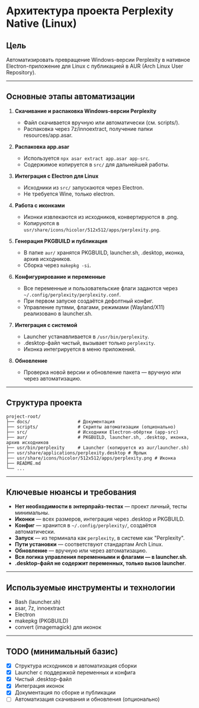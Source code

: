 # Архитектура проекта Perplexity Native (Linux)

## Цель
Автоматизировать превращение Windows-версии Perplexity в нативное Electron-приложение для Linux с публикацией в AUR (Arch Linux User Repository).

---

## Основные этапы автоматизации

1. **Скачивание и распаковка Windows-версии Perplexity**
   - Файл скачивается вручную или автоматически (см. scripts/).
   - Распаковка через 7z/innoextract, получение папки resources/app.asar.

2. **Распаковка app.asar**
   - Используется `npx asar extract app.asar app-src`.
   - Содержимое копируется в `src/` для дальнейшей работы.

3. **Интеграция с Electron для Linux**
   - Исходники из `src/` запускаются через Electron.
   - Не требуется Wine, только electron.

4. **Работа с иконками**
   - Иконки извлекаются из исходников, конвертируются в .png.
   - Копируются в `usr/share/icons/hicolor/512x512/apps/perplexity.png`.

5. **Генерация PKGBUILD и публикация**
   - В папке `aur/` хранятся PKGBUILD, launcher.sh, .desktop, иконка, архив исходников.
   - Сборка через `makepkg -si`.

6. **Конфигурирование и переменные**
   - Все переменные и пользовательские флаги задаются через `~/.config/perplexity/perplexity.conf`.
   - При первом запуске создаётся дефолтный конфиг.
   - Управление путями, флагами, режимами (Wayland/X11) реализовано в launcher.sh.

7. **Интеграция с системой**
   - Launcher устанавливается в `/usr/bin/perplexity`.
   - .desktop-файл чистый, вызывает только `perplexity`.
   - Иконка интегрируется в меню приложений.

8. **Обновление**
   - Проверка новой версии и обновление пакета — вручную или через автоматизацию.

---

## Структура проекта

```
project-root/
├── docs/                  # Документация
├── scripts/               # Скрипты автоматизации (опционально)
├── src/                   # Исходники Electron-обёртки (app-src)
├── aur/                   # PKGBUILD, launcher.sh, .desktop, иконка, архив исходников
├── usr/bin/perplexity     # Launcher (копируется из aur/launcher.sh)
├── usr/share/applications/perplexity.desktop # Ярлык
├── usr/share/icons/hicolor/512x512/apps/perplexity.png # Иконка
├── README.md
└── ...
```

---

## Ключевые нюансы и требования

- **Нет необходимости в энтерпрайз-тестах** — проект личный, тесты минимальны.
- **Иконки** — всех размеров, интеграция через .desktop и PKGBUILD.
- **Конфиг** — хранится в `~/.config/perplexity/`, создаётся автоматически.
- **Запуск** — из терминала как `perplexity`, в системе как "Perplexity".
- **Пути установки** — соответствуют стандартам Arch Linux.
- **Обновление** — вручную или через автоматизацию.
- **Вся логика управления переменными и флагами — в launcher.sh**.
- **.desktop-файл не содержит переменных, только вызов launcher**.

---

## Используемые инструменты и технологии
- Bash (launcher.sh)
- asar, 7z, innoextract
- Electron
- makepkg (PKGBUILD)
- convert (imagemagick) для иконок

---

## TODO (минимальный базис)
- [x] Структура исходников и автоматизация сборки
- [x] Launcher с поддержкой переменных и конфига
- [x] Чистый .desktop-файл
- [x] Интеграция иконок
- [x] Документация по сборке и публикации
- [ ] Автоматизация скачивания и обновления (опционально) 
